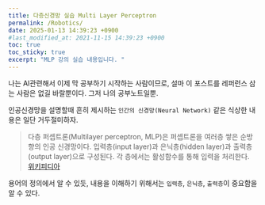 ```yaml
---
title: 다층신경망 실습 Multi Layer Perceptron
permalink: /Robotics/
date: 2025-01-13 14:39:23 +0900
#last_modified_at: 2021-11-15 14:39:23 +0900
toc: true
toc_sticky: true
excerpt: "MLP 강의 실습 내용입니다. "
---
```


나는 AI관련해서 이제 막 공부하기 시작하는 사람이므로, 설마 이 포스트를 레퍼런스 삼는 사람은 없길 바랄뿐이다. 그저 나의 공부노트일뿐. 

인공신경망을 설명할때 흔히 제시하는 `인간의 신경망(Neural Network)` 같은 식상한 내용은 일단 거두절미하자. 


>다층 퍼셉트론(Multilayer perceptron, MLP)은 퍼셉트론을 여러층 쌓은 순방향의 인공 신경망이다. 입력층(input layer)과 은닉층(hidden layer)과 출력층(output layer)으로 구성된다. 각 층에서는 활성함수를 통해 입력을 처리한다.  
[위키피디아](https://ko.wikipedia.org/wiki/%EB%8B%A4%EC%B8%B5_%ED%8D%BC%EC%85%89%ED%8A%B8%EB%A1%A0)

용어의 정의에서 알 수 있듯, 내용을 이해하기 위해서는 `입력층`, `은닉층`, `출력층`이 중요함을 알 수 있다.


<img src="/single_layer_perceptron.png" alt="">

